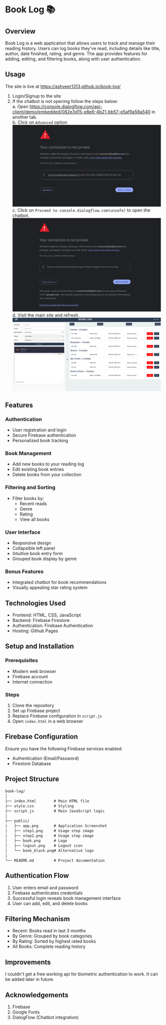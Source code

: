 # Book Log 📚

## Overview

Book Log is a web application that allows users to track and manage their reading history. Users can log books they've read, including details like title, author, date finished, rating, and genre. The app provides features for adding, editing, and filtering books, along with user authentication.

## Usage
The site is live at https://ashveer1313.github.io/book-log/
1. Login/Signup to the site
2. If the chatbot is not opening follow the steps below:\
    a. Open https://console.dialogflow.com/api-client/demo/embedded/082e3d15-e8e6-4b21-bb57-e5af9a58a540 in another tab.\
    b.  Click on `Advanced` option\
    ![Chatbot Opening](./public/step1.png)\
    c. Click on `Proceed to console.dialogflow.com(unsafe)` to open the chatbot.\
    ![Chatbot Opening](./public/step2.png)\
    d. Visit the main site and refresh.\
    ![Chatbot Opening](./public/app.png)
## Features

### Authentication

- User registration and login
- Secure Firebase authentication
- Personalized book tracking

### Book Management

- Add new books to your reading log
- Edit existing book entries
- Delete books from your collection

### Filtering and Sorting

- Filter books by:
  - Recent reads
  - Genre
  - Rating
  - View all books

### User Interface

- Responsive design
- Collapsible left panel
- Intuitive book entry form
- Grouped book display by genre

### Bonus Features

- Integrated chatbot for book recommendations
- Visually appealing star rating system

## Technologies Used

- Frontend: HTML, CSS, JavaScript
- Backend: Firebase Firestore
- Authentication: Firebase Authentication
- Hosting: Github Pages

## Setup and Installation

### Prerequisites

- Modern web browser
- Firebase account
- Internet connection

### Steps

1. Clone the repository
2. Set up Firebase project
3. Replace Firebase configuration in `script.js`
4. Open `index.html` in a web browser

## Firebase Configuration

Ensure you have the following Firebase services enabled:

- Authentication (Email/Password)
- Firestore Database

## Project Structure

```
book-log/
│
├── index.html        # Main HTML file
├── style.css         # Styling
├── script.js         # Main JavaScript logic
│
├── public/
|   ├── app.png       # Application Screenshot
|   ├── step1.png     # Usage step image
|   ├── step2.png     # Usage step image
│   ├── book.png      # Logo
│   ├── logout.png    # Logout icon
│   └── book_black.png# Alternative logo
│
└── README.md         # Project documentation
```
## Authentication Flow
1. User enters email and password
2. Firebase authenticates credentials
3. Successful login reveals book management interface
4. User can add, edit, and delete books
## Filtering Mechanism
- Recent: Books read in last 3 months
- By Genre: Grouped by book categories
- By Rating: Sorted by highest rated books
- All Books: Complete reading history

## Improvements
I couldn't get a free working api for biometric authentication to work. It can be added later in future.
## Acknowledgements
1. Firebase
2. Google Fonts
3. DialogFlow (Chatbot integration)
